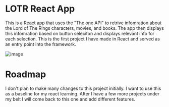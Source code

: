 # LOTR React App

This is a React app that uses the "The one API" to retrive infomration about the Lord of The Rings characters, movies, and books. The app then displays this infomration based on button seleciton and displays relevant info for each selection. This is the first project I have made in React and served as an entry point into the framework. 

![image](https://github.com/user-attachments/assets/04b40af5-4935-4cc7-9367-f12ffe166a30)

# Roadmap

I don't plan to make many changes to this project initially. I want to use this as a baseline for my react learning. After I have a few more projects under my belt I will come back to this one and add different features.

